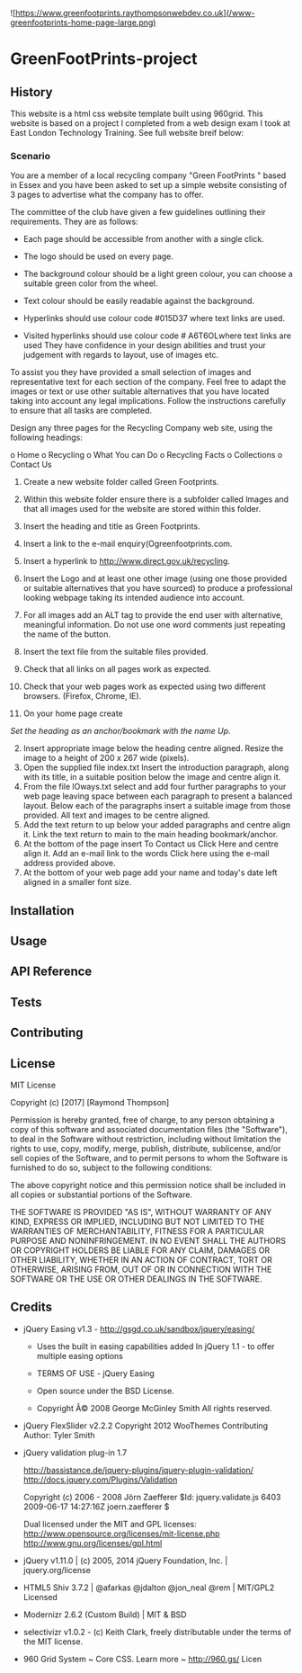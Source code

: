 ![https://www.greenfootprints.raythompsonwebdev.co.uk](/www-greenfootprints-home-page-large.png)

# GreenFootPrints-project

## History

This website is a html css website template built using 960grid. This website is based on a project I completed from a web design exam I took at East London Technology Training. See full website breif below:

### Scenario

You are a member of a local recycling company "Green FootPrints " based in Essex and you have
been asked to set up a simple website consisting of 3 pages to advertise what the company has to
offer.

The committee of the club have given a few guidelines outlining their requirements. They are as
follows:

* Each page should be accessible from another with a single click.

* The logo should be used on every page.

* The background colour should be a light green colour, you can choose a suitable green color from
the wheel.

* Text colour should be easily readable against the background.

* Hyperlinks should use colour code #015D37 where text links are used.

* Visited hyperlinks should use colour code # A6T6OLwhere text links are used They have confidence in your design abilities and trust your judgement with regards to layout, use of images etc. 

To assist you they have provided a small selection of images and representative text for each section of the company. Feel free to adapt the images or text or use other suitable alternatives that you have located taking into account any legal implications. Follow the instructions carefully to ensure that all tasks are completed.

Design any three pages for the Recycling Company web site, using the following headings:

o Home
o Recycling
o What You can Do
o Recycling Facts
o Collections
o Contact Us

1. Create a new website folder called Green Footprints.
2. Within this website folder ensure there is a subfolder called lmages and that all images used for the website are stored within this folder.
3. lnsert the heading and title as Green Footprints.
4. lnsert a link to the e-mail enquiry(Ogreenfootprints.com.
5. lnsert a hyperlink to http://www.direct.gov.uk/recycling.
6. lnsert the Logo and at least one other image (using one those provided or suitable alternatives that you have sourced) to produce a professional looking webpage taking its intended audience into
account.
7. For all images add an ALT tag to provide the end user with alternative, meaningful information. Do not use one word comments just repeating the name of the button.
8. lnsert the text file from the suitable files provided.
9. Check that all links on all pages work as expected.
10. Check that your web pages work as expected using two different browsers. (Firefox, Chrome, lE).

11. On your home page create

_Set the heading as an anchor/bookmark with the name Up._

2. lnsert appropriate image below the heading centre aligned. Resize the image to a height
of 200 x 267 wide (pixels).
3. Open the supplied file index.txt lnsert the introduction paragraph, along with its title, in a
suitable position below the image and centre align it.
4. From the file lOways.txt select and add four further paragraphs to your web page leaving
space between each paragraph to present a balanced layout. Below each of the paragraphs insert a suitable image from those provided. All text and images to be centre
aligned.
5. Add the text return to up below your added paragraphs and centre align it. Link the text
return to main to the main heading bookmark/anchor.
6. At the bottom of the page insert To Contact us Click Here and centre align it. Add an e-mail
link to the words Click here using the e-mail address provided above.
7. At the bottom of your web page add your name and today's date left aligned in a smaller
font size.


## Installation

## Usage

## API Reference

## Tests

## Contributing

## License

MIT License

Copyright (c) [2017] [Raymond Thompson]

Permission is hereby granted, free of charge, to any person obtaining a copy
of this software and associated documentation files (the "Software"), to deal
in the Software without restriction, including without limitation the rights
to use, copy, modify, merge, publish, distribute, sublicense, and/or sell
copies of the Software, and to permit persons to whom the Software is
furnished to do so, subject to the following conditions:

The above copyright notice and this permission notice shall be included in all
copies or substantial portions of the Software.

THE SOFTWARE IS PROVIDED "AS IS", WITHOUT WARRANTY OF ANY KIND, EXPRESS OR
IMPLIED, INCLUDING BUT NOT LIMITED TO THE WARRANTIES OF MERCHANTABILITY,
FITNESS FOR A PARTICULAR PURPOSE AND NONINFRINGEMENT. IN NO EVENT SHALL THE
AUTHORS OR COPYRIGHT HOLDERS BE LIABLE FOR ANY CLAIM, DAMAGES OR OTHER
LIABILITY, WHETHER IN AN ACTION OF CONTRACT, TORT OR OTHERWISE, ARISING FROM,
OUT OF OR IN CONNECTION WITH THE SOFTWARE OR THE USE OR OTHER DEALINGS IN THE
SOFTWARE.

## Credits

* jQuery Easing v1.3 - http://gsgd.co.uk/sandbox/jquery/easing/
 
  - Uses the built in easing capabilities added In jQuery 1.1 - to offer multiple easing options
 
  - TERMS OF USE - jQuery Easing
  
  - Open source under the BSD License. 
  
  - Copyright Â© 2008 George McGinley Smith   All rights reserved.


 * jQuery FlexSlider v2.2.2   Copyright 2012 WooThemes   Contributing Author: Tyler Smith

 * jQuery validation plug-in 1.7
 
    http://bassistance.de/jquery-plugins/jquery-plugin-validation/
    http://docs.jquery.com/Plugins/Validation
 
    Copyright (c) 2006 - 2008 Jörn Zaefferer $Id: jquery.validate.js 6403 2009-06-17 14:27:16Z joern.zaefferer $
 
    Dual licensed under the MIT and GPL licenses:
    http://www.opensource.org/licenses/mit-license.php
    http://www.gnu.org/licenses/gpl.html

 * jQuery v1.11.0 | (c) 2005, 2014 jQuery Foundation, Inc. | jquery.org/license 

 * HTML5 Shiv 3.7.2 | @afarkas @jdalton @jon_neal @rem | MIT/GPL2 Licensed

 * Modernizr 2.6.2 (Custom Build) | MIT & BSD

 * selectivizr v1.0.2 - (c) Keith Clark, freely distributable under the terms of the MIT license.

 * 960 Grid System ~ Core CSS.  Learn more ~ http://960.gs/   Licen